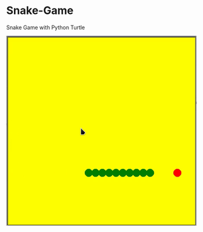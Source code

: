 # Snake-Game
Snake Game with Python Turtle

<img src="https://raw.githubusercontent.com/akashraj97/Snake-Game/master/example.gif">
